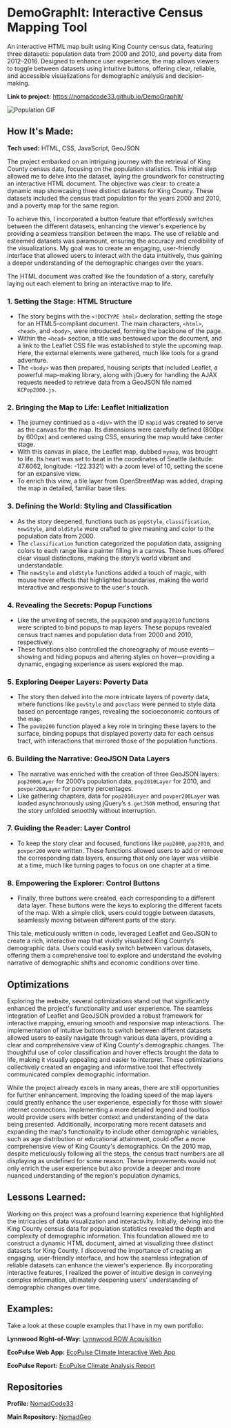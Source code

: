 # DemoGraphIt: Interactive Census Mapping Tool
An interactive HTML map built using King County census data, featuring three datasets: population data from 2000 and 2010, and poverty data from 2012–2016. Designed to enhance user experience, the map allows viewers to toggle between datasets using intuitive buttons, offering clear, reliable, and accessible visualizations for demographic analysis and decision-making.

**Link to project:** https://nomadcode33.github.io/DemoGraphIt/

<img src="./DemoGraphIt.gif" img alt = "Population GIF"/>

## How It's Made:

**Tech used:** HTML, CSS, JavaScript, GeoJSON

The project embarked on an intriguing journey with the retrieval of King County census data, focusing on the population statistics. This initial step allowed me to delve into the dataset, laying the groundwork for constructing an interactive HTML document. The objective was clear: to create a dynamic map showcasing three distinct datasets for King County. These datasets included the census tract population for the years 2000 and 2010, and a poverty map for the same region.

To achieve this, I incorporated a button feature that effortlessly switches between the different datasets, enhancing the viewer's experience by providing a seamless transition between the maps. The use of reliable and esteemed datasets was paramount, ensuring the accuracy and credibility of the visualizations. My goal was to create an engaging, user-friendly interface that allowed users to interact with the data intuitively, thus gaining a deeper understanding of the demographic changes over the years.

The HTML document was crafted like the foundation of a story, carefully laying out each element to bring an interactive map to life.

### 1. **Setting the Stage: HTML Structure**
   - The story begins with the `<!DOCTYPE html>` declaration, setting the stage for an HTML5-compliant document. The main characters, `<html>`, `<head>`, and `<body>`, were introduced, forming the backbone of the page.
   - Within the `<head>` section, a title was bestowed upon the document, and a link to the Leaflet CSS file was established to style the upcoming map. Here, the external elements were gathered, much like tools for a grand adventure.
   - The `<body>` was then prepared, housing scripts that included Leaflet, a powerful map-making library, along with jQuery for handling the AJAX requests needed to retrieve data from a GeoJSON file named `KCPop2000.js`.

### 2. **Bringing the Map to Life: Leaflet Initialization**
   - The journey continued as a `<div>` with the ID `mapid` was created to serve as the canvas for the map. Its dimensions were carefully defined (800px by 600px) and centered using CSS, ensuring the map would take center stage.
   - With this canvas in place, the Leaflet map, dubbed `mymap`, was brought to life. Its heart was set to beat in the coordinates of Seattle (latitude: 47.6062, longitude: -122.3321) with a zoom level of 10, setting the scene for an expansive view.
   - To enrich this view, a tile layer from OpenStreetMap was added, draping the map in detailed, familiar base tiles.

### 3. **Defining the World: Styling and Classification**
   - As the story deepened, functions such as `popStyle`, `classification`, `newStyle`, and `oldStyle` were crafted to give meaning and color to the population data from 2000.
   - The `classification` function categorized the population data, assigning colors to each range like a painter filling in a canvas. These hues offered clear visual distinctions, making the story’s world vibrant and understandable.
   - The `newStyle` and `oldStyle` functions added a touch of magic, with mouse hover effects that highlighted boundaries, making the world interactive and responsive to the user's touch.

### 4. **Revealing the Secrets: Popup Functions**
   - Like the unveiling of secrets, the `popUp2000` and `popUp2010` functions were scripted to bind popups to map layers. These popups revealed census tract names and population data from 2000 and 2010, respectively.
   - These functions also controlled the choreography of mouse events—showing and hiding popups and altering styles on hover—providing a dynamic, engaging experience as users explored the map.

### 5. **Exploring Deeper Layers: Poverty Data**
   - The story then delved into the more intricate layers of poverty data, where functions like `povStyle` and `povclass` were penned to style data based on percentage ranges, revealing the socioeconomic contours of the map.
   - The `povUp200` function played a key role in bringing these layers to the surface, binding popups that displayed poverty data for each census tract, with interactions that mirrored those of the population functions.

### 6. **Building the Narrative: GeoJSON Data Layers**
   - The narrative was enriched with the creation of three GeoJSON layers: `pop2000Layer` for 2000’s population data, `pop2010Layer` for 2010, and `povper200Layer` for poverty percentages.
   - Like gathering chapters, data for `pop2010Layer` and `povper200Layer` was loaded asynchronously using jQuery’s `$.getJSON` method, ensuring that the story unfolded smoothly without interruption.

### 7. **Guiding the Reader: Layer Control**
   - To keep the story clear and focused, functions like `pop2000`, `pop2010`, and `povper200` were written. These functions allowed users to add or remove the corresponding data layers, ensuring that only one layer was visible at a time, much like turning pages to focus on one chapter at a time.

### 8. **Empowering the Explorer: Control Buttons**
   - Finally, three buttons were created, each corresponding to a different data layer. These buttons were the keys to exploring the different facets of the map. With a simple click, users could toggle between datasets, seamlessly moving between different parts of the story.

This tale, meticulously written in code, leveraged Leaflet and GeoJSON to create a rich, interactive map that vividly visualized King County’s demographic data. Users could easily switch between various datasets, offering them a comprehensive tool to explore and understand the evolving narrative of demographic shifts and economic conditions over time.

## Optimizations

Exploring the website, several optimizations stand out that significantly enhanced the project's functionality and user experience. The seamless integration of Leaflet and GeoJSON provided a robust framework for interactive mapping, ensuring smooth and responsive map interactions. The implementation of intuitive buttons to switch between different datasets allowed users to easily navigate through various data layers, providing a clear and comprehensive view of King County's demographic changes. The thoughtful use of color classification and hover effects brought the data to life, making it visually appealing and easier to interpret. These optimizations collectively created an engaging and informative tool that effectively communicated complex demographic information.

While the project already excels in many areas, there are still opportunities for further enhancement. Improving the loading speed of the map layers could greatly enhance the user experience, especially for those with slower internet connections. Implementing a more detailed legend and tooltips would provide users with better context and understanding of the data being presented. Additionally, incorporating more recent datasets and expanding the map's functionality to include other demographic variables, such as age distribution or educational attainment, could offer a more comprehensive view of King County's demographics. On the 2010 map, despite meticulously following all the steps, the census tract numbers are all displaying as undefined for some reason. These improvements would not only enrich the user experience but also provide a deeper and more nuanced understanding of the region's population dynamics.

## Lessons Learned:

Working on this project was a profound learning experience that highlighted the intricacies of data visualization and interactivity. Initially, delving into the King County census data for population statistics revealed the depth and complexity of demographic information. This foundation allowed me to construct a dynamic HTML document, aimed at visualizing three distinct datasets for King County. I discovered the importance of creating an engaging, user-friendly interface, and how the seamless integration of reliable datasets can enhance the viewer's experience. By incorporating interactive features, I realized the power of intuitive design in conveying complex information, ultimately deepening users' understanding of demographic changes over time.

## Examples:
Take a look at these couple examples that I have in my own portfolio:

**Lynnwood Right-of-Way:** [Lynnwood ROW Acquisition](https://github.com/NomadCode33/NomadGeo/tree/main/Furtado-Associates-Projects/Lynnwood%20ROW%20Acquisition)

**EcoPulse Web App:** [EcoPulse Climate Interactive Web App](https://github.com/NomadCode33/NomadGeo/tree/main/EcoPulse/EcoPulse%20Climate%20Interactive%20Web%20App)

**EcoPulse Report:** [EcoPulse Climate Analysis Report](https://github.com/NomadCode33/NomadGeo/tree/main/EcoPulse/EcoPulse%20Climate%20Analysis%20Report)

## Repositories
**Profile:** [NomadCode33](https://github.com/NomadCode33)

**Main Repository:** [NomadGeo](https://github.com/NomadCode33/NomadGeo)

